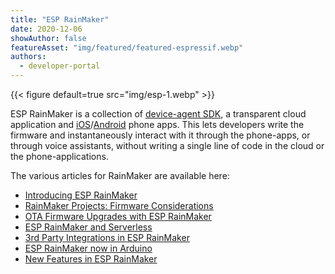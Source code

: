 ```yaml
---
title: "ESP RainMaker"
date: 2020-12-06
showAuthor: false
featureAsset: "img/featured/featured-espressif.webp"
authors:
  - developer-portal
---
```

{{< figure
    default=true
    src="img/esp-1.webp"
    >}}

ESP RainMaker is a collection of [device-agent SDK](https://github.com/espressif/esp-rainmaker), a transparent cloud application and [iOS](https://apps.apple.com/us/app/esp-rainmaker/id1497491540)/[Android](https://play.google.com/store/apps/details?id=com.espressif.rainmaker&hl=en_IN) phone apps. This lets developers write the firmware and instantaneously interact with it through the phone-apps, or through voice assistants, without writing a single line of code in the cloud or the phone-applications.

The various articles for RainMaker are available here:

- [Introducing ESP RainMaker](/blog/introducing-esp-rainmaker)
- [RainMaker Projects: Firmware Considerations](/blog/rainmaker-projects-firmware-considerations)
- [OTA Firmware Upgrades with ESP RainMaker](/blog/ota-firmware-upgrades-with-esp-rainmaker)
- [ESP RainMaker and Serverless](/blog/esp-rainmaker-and-serverless)
- [3rd Party Integrations in ESP RainMaker](/blog/3rd-party-integrations-in-esp-rainmaker-3ea4df6afa3)
- [ESP RainMaker now in Arduino](/blog/esp-rainmaker-now-in-arduino)
- [New Features in ESP RainMaker](/blog/new-features-in-esp-rainmaker)
